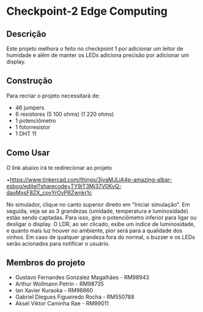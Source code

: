 # Checkpoint-2 Edge Computing

## Descrição
Este projeto melhora o feito no checkpoint 1 por adicionar um leitor de humidade e alêm de manter os LEDs adiciona precisão por adicionar um display.

## Construção
Para recriar o projeto necessitará de: 
+ 46 jumpers
+ 6 resistores (5 100 ohms) (1 220 ohms)
+ 1 potenciômetro
+ 1 fotorresistor
+ 1 DHT 11

## Como Usar
O link abaixo irá te redirecionar ao projeto

+https://www.tinkercad.com/things/3ivaMJLiA4p-amazing-albar-esboo/editel?sharecode=TY9jT3Mj37V0KvQ-daoMxsF8ZX_covYrOvPRZwnkr1c

No simulador, clique no canto superior direito em "Iniciar simulação". Em seguida, veja se as 3 grandezas (umidade, temperatura e luminosidade) estão sendo captadas. Para isso, gire o potenciômetro inferior para ligar ou desligar o display. O LDR, ao ser clicado, exibe um índice de luminosidade, e quanto mais luz houver no ambiente, pior será para a qualidade dos vinhos. Em caso de qualquer grandeza fora do normal, o buzzer e os LEDs serão acionados para notificar o usuário.

## Membros do projeto
+ Gustavo Fernandes Gonzalez Magalhães - RM98943
+ Arthur Wollmann Petrin - RM98735
+ Ian Xavier Kuraoka - RM98860
+ Gabriel Diegues Figueiredo Rocha - RM550788
+ Aksel Viktor Caminha Rae - RM99011

